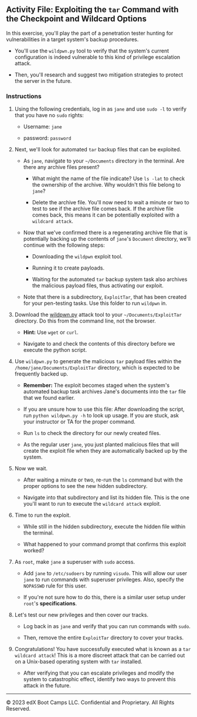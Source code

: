 ## Activity File: Exploiting the `tar` Command with the Checkpoint and Wildcard Options

In this exercise, you'll play the part of a penetration tester hunting for vulnerabilities in a target system's backup procedures.

- You'll use the `wildpwn.py` tool to verify that the system's current configuration is indeed vulnerable to this kind of privilege escalation attack.

- Then, you'll research and suggest two mitigation strategies to protect the server in the future.

### Instructions

1. Using the following credentials, log in as `jane` and use `sudo -l` to verify that you have no `sudo` rights:

    - Username: `jane`

    - password: `password`

2. Next, we'll look for automated `tar` backup files that can be exploited. 

    -  As `jane`, navigate to your `~/Documents` directory in the terminal. Are there any archive files present?

        - What might the name of the file indicate? Use `ls -lat` to check the ownership of the archive. Why wouldn't this file belong to `jane`?

        - Delete the archive file. You'll now need to wait a minute or two to test to see if the archive file comes back. If the archive file comes back, this means it can be potentially exploited with a `wildcard attack`.

    - Now that we've confirmed there is a regenerating archive file that is potentially backing up the contents of `jane`'s `Document` directory, we'll continue with the following steps: 

        - Downloading the `wildpwn` exploit tool. 

        - Running it to create payloads.

        - Waiting for the automated `tar` backup system task also archives the malicious payload files, thus activating our exploit. 

    - Note that there is a subdirectory, `ExploitTar`, that has been created for your pen-testing tasks. Use this folder to run `wildpwn` in.

3. Download the [wildpwn.py](https://raw.githubusercontent.com/localh0t/wildpwn/master/wildpwn.py) attack tool to your `~/Documents/ExploitTar` directory. Do this from the command line, not the browser.

     - **Hint:** Use `wget` or `curl`.

    - Navigate to and check the contents of this directory before we execute the python script.

4. Use `wildpwn.py` to generate the malicious `tar` payload files within the `/home/jane/Documents/ExploitTar` directory, which is expected to be frequently backed up.

   - **Remember:** The exploit becomes staged when the system's automated backup task archives Jane's documents into the `tar` file that we found earlier.

   - If you are unsure how to use this file: After downloading the script, run `python wildpwn.py -h` to look up usage. If you are stuck, ask your instructor or TA for the proper command.

   - Run `ls` to check the directory for our newly created files. 

   - As the regular user `jane`, you just planted malicious files that will create the exploit file when they are automatically backed up by the system.

5. Now we wait. 

    - After waiting a minute or two, re-run the `ls` command but with the proper options to see the new hidden subdirectory. 
    
    - Navigate into that subdirectory and list its hidden file. This is the one you'll want to run to execute the `wildcard attack` exploit.

6. Time to run the exploit.  

    - While still in the hidden subdirectory, execute the hidden file within the terminal.

    - What happened to your command prompt that confirms this exploit worked?


7. As `root`, make `jane` a superuser with `sudo` access.  

    - Add `jane` to `/etc/sudoers` by running `visudo`. This will allow our user `jane` to run commands with superuser privileges. Also, specify the `NOPASSWD` rule for this user.

    - If you're not sure how to do this, there is a similar user setup under `root`'s **specifications**.

8. Let's test our new privileges and then cover our tracks. 

    - Log back in as `jane` and verify that you can run commands with `sudo`. 
    
    - Then, remove the entire `ExploitTar` directory to cover your tracks.

9. Congratulations! You have successfully executed what is known as a `tar wildcard attack`! This is a more discreet attack that can be carried out on a Unix-based operating system with `tar` installed. 

    - After verifying that you can  escalate privileges and modify the system to catastrophic effect, identify two ways to prevent this attack in the future.

--- 

© 2023 edX Boot Camps LLC. Confidential and Proprietary.  All Rights Reserved.
